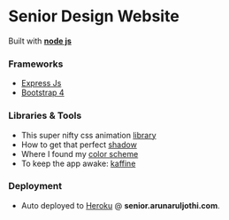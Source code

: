 # Senior Design Website

Built with **[node js](https://nodejs.org/en/)**

### Frameworks

* [Express Js](https://expressjs.com/)
* [Bootstrap 4](https://v4-alpha.getbootstrap.com/)

### Libraries & Tools

* This super nifty css animation [library](https://daneden.github.io/animate.css/)
* How to get that perfect [shadow](https://www.cssmatic.com/box-shadow)
* Where I found my [color scheme](http://blog.visme.co/website-color-schemes/)
* To keep the app awake: [kaffine](http://kaffeine.herokuapp.com/)


### Deployment

* Auto deployed to [Heroku](https://www.heroku.com/home) @ **senior.arunaruljothi.com**.